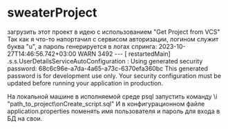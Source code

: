 # sweaterProject

загрузить этот проект в идею с использованием "Get Project from VCS"
Так как я что-то напортачил с сервисом авторизации, логином служит буква "u", а пароль генерируется в логах спринга:
2023-10-27T14:46:56.742+03:00  WARN 3492 --- [  restartedMain] .s.s.UserDetailsServiceAutoConfiguration : 
Using generated security password: 68c6c96e-a7da-4a65-a73c-6370efa360bc
This generated password is for development use only. Your security configuration must be updated before running your application in production.

На локальной машине в исполняемой среде psql запустить команду \i "path_to_project\\onCreate_script.sql"
И в конфигурационном файле application.properties поменять имя пользователя и пароль для входа в БД на свои.
